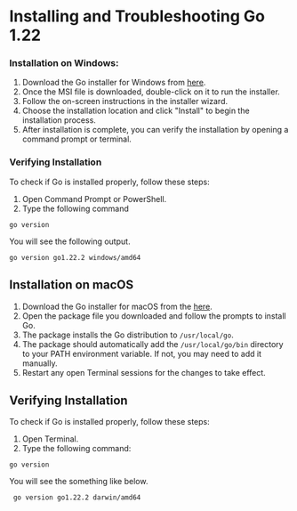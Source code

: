 # Installing and Troubleshooting Go 1.22

### Installation on Windows:

1. Download the Go installer for Windows from [here](https://go.dev/dl/go1.22.2.windows-amd64.msi).
2. Once the MSI file is downloaded, double-click on it to run the installer.
3. Follow the on-screen instructions in the installer wizard.
4. Choose the installation location and click "Install" to begin the installation process.
5. After installation is complete, you can verify the installation by opening a command prompt or terminal.

### Verifying Installation

To check if Go is installed properly, follow these steps:

1. Open Command Prompt or PowerShell.
2. Type the following command

`go version`

You will see the following output.

`go version go1.22.2 windows/amd64`

## Installation on macOS

1. Download the Go installer for macOS from the [here](https://go.dev/dl/go1.22.2.darwin-amd64.pkg).
2. Open the package file you downloaded and follow the prompts to install Go.
3. The package installs the Go distribution to `/usr/local/go`.
4. The package should automatically add the `/usr/local/go/bin` directory to your PATH environment variable. If not, you may need to add it manually.
5. Restart any open Terminal sessions for the changes to take effect.

## Verifying Installation

To check if Go is installed properly, follow these steps:

1. Open Terminal.
2. Type the following command:

`go version`

You will see the something like below.

` go version go1.22.2 darwin/amd64`
